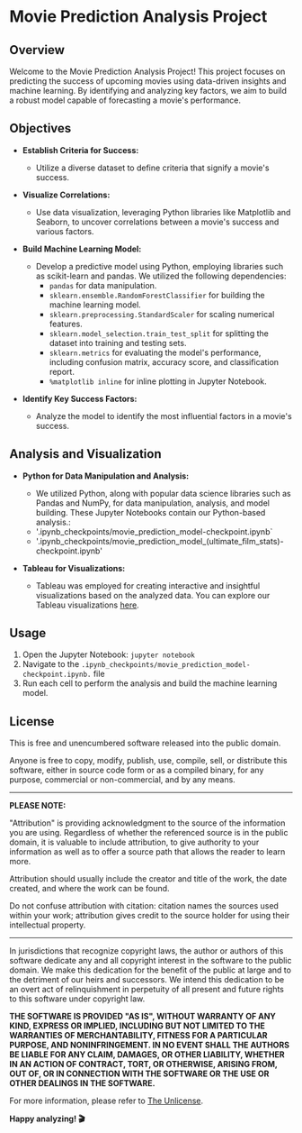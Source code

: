 # Movie Prediction Analysis Project

## Overview

Welcome to the Movie Prediction Analysis Project! This project focuses on predicting the success of upcoming movies using data-driven insights and machine learning. By identifying and analyzing key factors, we aim to build a robust model capable of forecasting a movie's performance.

## Objectives

- **Establish Criteria for Success:**
  - Utilize a diverse dataset to define criteria that signify a movie's success.

- **Visualize Correlations:**
  - Use data visualization, leveraging Python libraries like Matplotlib and Seaborn, to uncover correlations between a movie's success and various factors.

- **Build Machine Learning Model:**
  - Develop a predictive model using Python, employing libraries such as scikit-learn and pandas. We utilized the following dependencies:
    - `pandas` for data manipulation.
    - `sklearn.ensemble.RandomForestClassifier` for building the machine learning model.
    - `sklearn.preprocessing.StandardScaler` for scaling numerical features.
    - `sklearn.model_selection.train_test_split` for splitting the dataset into training and testing sets.
    - `sklearn.metrics` for evaluating the model's performance, including confusion matrix, accuracy score, and classification report.
    - `%matplotlib inline` for inline plotting in Jupyter Notebook.

- **Identify Key Success Factors:**
  - Analyze the model to identify the most influential factors in a movie's success.

## Analysis and Visualization

- **Python for Data Manipulation and Analysis:**
  - We utilized Python, along with popular data science libraries such as Pandas and NumPy, for data manipulation, analysis, and model building. These Jupyter Notebooks contain our Python-based analysis.:
  -  '.ipynb_checkpoints/movie_prediction_model-checkpoint.ipynb`
  -  '.ipynb_checkpoints/movie_prediction_model_(ultimate_film_stats)-checkpoint.ipynb'

- **Tableau for Visualizations:**
  - Tableau was employed for creating interactive and insightful visualizations based on the analyzed data. You can explore our Tableau visualizations [here](https://public.tableau.com/app/profile/joel.johnson6608/viz/Group1FinalProject_17011356172600/Movies?publish=yes).

## Usage

1. Open the Jupyter Notebook: `jupyter notebook`
2. Navigate to the `.ipynb_checkpoints/movie_prediction_model-checkpoint.ipynb.` file
3. Run each cell to perform the analysis and build the machine learning model.

## License

This is free and unencumbered software released into the public domain.

Anyone is free to copy, modify, publish, use, compile, sell, or distribute this software, either in source code form or as a compiled binary, for any purpose, commercial or non-commercial, and by any means.

---------------------------------------------------------------------------------------------

**PLEASE NOTE:**

"Attribution" is providing acknowledgment to the source of the information you are using. Regardless of whether the referenced source is in the public domain, it is valuable to include attribution, to give authority to your information as well as to offer a source path that allows the reader to learn more.

Attribution should usually include the creator and title of the work, the date created, and where the work can be found.

Do not confuse attribution with citation: citation names the sources used within your work; attribution gives credit to the source holder for using their intellectual property.

---------------------------------------------------------------------------------------------

In jurisdictions that recognize copyright laws, the author or authors of this software dedicate any and all copyright interest in the software to the public domain. We make this dedication for the benefit of the public at large and to the detriment of our heirs and successors. We intend this dedication to be an overt act of relinquishment in perpetuity of all present and future rights to this software under copyright law.

**THE SOFTWARE IS PROVIDED "AS IS", WITHOUT WARRANTY OF ANY KIND, EXPRESS OR IMPLIED, INCLUDING BUT NOT LIMITED TO THE WARRANTIES OF MERCHANTABILITY, FITNESS FOR A PARTICULAR PURPOSE, AND NONINFRINGEMENT. IN NO EVENT SHALL THE AUTHORS BE LIABLE FOR ANY CLAIM, DAMAGES, OR OTHER LIABILITY, WHETHER IN AN ACTION OF CONTRACT, TORT, OR OTHERWISE, ARISING FROM, OUT OF, OR IN CONNECTION WITH THE SOFTWARE OR THE USE OR OTHER DEALINGS IN THE SOFTWARE.**

For more information, please refer to [The Unlicense](https://unlicense.org).

**Happy analyzing! 🎬**
